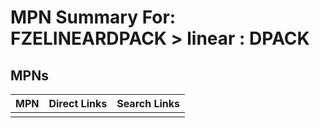 



# MPN Summary For: FZELINEARDPACK > linear : DPACK

## MPNs
  

|MPN|Direct Links|Search Links|
| :--- | :--- | :--- |
||||
